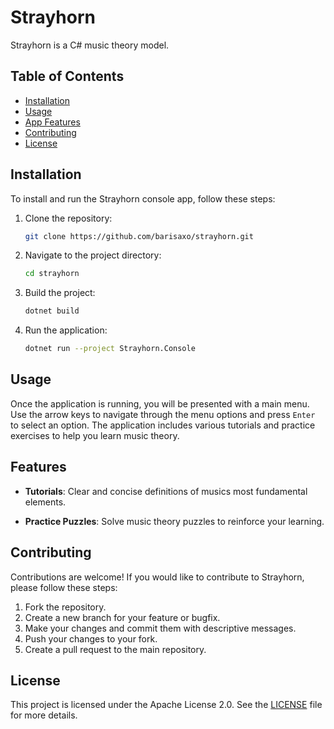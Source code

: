 # Strayhorn

Strayhorn is a C# music theory model.

## Table of Contents

- [Installation](#installation)
- [Usage](#usage)
- [App Features](#features)
- [Contributing](#contributing)
- [License](#license)

## Installation

To install and run the Strayhorn console app, follow these steps:

1. Clone the repository:
    ```sh
    git clone https://github.com/barisaxo/strayhorn.git
    ```

2. Navigate to the project directory:
    ```sh
    cd strayhorn
    ```

3. Build the project:
    ```sh
    dotnet build
    ```

4. Run the application:
    ```sh
    dotnet run --project Strayhorn.Console
    ```

## Usage

Once the application is running, you will be presented with a main menu. Use the arrow keys to navigate through the menu options and press `Enter` to select an option. The application includes various tutorials and practice exercises to help you learn music theory.

## Features

- **Tutorials**: Clear and concise definitions of musics most fundamental elements.

- **Practice Puzzles**: Solve music theory puzzles to reinforce your learning.

## Contributing

Contributions are welcome! If you would like to contribute to Strayhorn, please follow these steps:

1. Fork the repository.
2. Create a new branch for your feature or bugfix.
3. Make your changes and commit them with descriptive messages.
4. Push your changes to your fork.
5. Create a pull request to the main repository.

## License

This project is licensed under the Apache License 2.0. See the [LICENSE](http://_vscodecontentref_/0) file for more details.